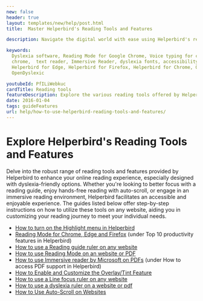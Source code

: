 ```yaml
---
new: false
header: true
layout: templates/new/help/post.html
title:  Master Helperbird's Reading Tools and Features

description: Navigate the digital world with ease using Helperbird's reading tools and features, designed with dyslexia-friendly options. Our help guides provide detailed steps to personalize your reading experience on any website. Learn how to use a reading guide, auto-scroll, immersive reader, and more to enhance accessibility and focus. Whether you are a student, a professional, or someone looking to make online reading more enjoyable, our guides empower you to harness the full capabilities of Helperbird's features.

keywords:
  Dyslexia software, Reading Mode for Google Chrome, Voice typing for chrome, Text to speech for
  chrome,  text reader, Immersive Reader, dyslexia fonts, accessibility software, dyslexia software,
  Helperbird for Edge, Helperbird for Firefox, Helperbird for Chrome, Opendyslexic for Chrome,
  OpenDyslexic

youtubeId: PfILiWebkuc
cardTitle: Reading tools
featureDescription: Explore the various reading tools offered by Helperbird to enhance your browsing experience.
date: 2016-01-04
tags: guideFeatures
url: help/how-to-use-helperbird-reading-tools-and-features/
---
```


# Explore Helperbird's Reading Tools and Features

Delve into the robust range of reading tools and features provided by Helperbird to enhance your online reading experience, especially designed with dyslexia-friendly options. Whether you're looking to better focus with a reading guide, enjoy hands-free reading with auto-scroll, or engage in an immersive reading environment, Helperbird facilitates an accessible and enjoyable experience. The guides listed below offer step-by-step instructions on how to utilize these tools on any website, aiding you in customizing your reading journey to meet your individual needs.







- [How to turn on the Highlight menu in Helperbird](https://www.helperbird.com/help/how-to-turn-on-the-highlight-menu-in-helperbird)
- [Reading Mode for Chrome, Edge and Firefox](https://www.helperbird.com/help/top-10-productivity-features-in-helperbird) (under Top 10 productivity features in Helperbird)
- [How to use a Reading guide ruler on any website](https://www.helperbird.com/help/how-to-use-a-reading-guide-ruler-on-any-website)
- [How to use Reading Mode on an website or PDF](https://www.helperbird.com/help/how-to-use-reading-mode-on-an-website-or-pdf)
- [How to use Immersive reader by Microsoft on PDFs](https://www.helperbird.com/help/how-to-access-pdf-support-in-helperbird) (under How to access PDF support in Helperbird)
- [How to Enable and Customize the Overlay/Tint Feature](https://www.helperbird.com/help/how-to-enable-and-customize-the-overlay-tint-feature-in)
- [How to use a Line focus ruler on any website](https://www.helperbird.com/help/how-to-use-a-line-focus-ruler-on-any-website)
- [How to use a dyslexia ruler on a website or pdf](https://www.helperbird.com/help/how-to-use-a-dyslexia-ruler-on-a-website-or-pdf)
- [How to Use Auto-Scroll on Websites](https://www.helperbird.com/help/how-to-use-auto-scroll-on-websites)

